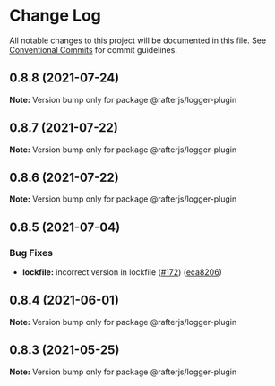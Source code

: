 # Change Log

All notable changes to this project will be documented in this file.
See [Conventional Commits](https://conventionalcommits.org) for commit guidelines.

## 0.8.8 (2021-07-24)

**Note:** Version bump only for package @rafterjs/logger-plugin





## 0.8.7 (2021-07-22)

**Note:** Version bump only for package @rafterjs/logger-plugin





## 0.8.6 (2021-07-22)

**Note:** Version bump only for package @rafterjs/logger-plugin





## 0.8.5 (2021-07-04)


### Bug Fixes

* **lockfile:** incorrect version in lockfile ([#172](https://github.com/rafterjs/rafter/issues/172)) ([eca8206](https://github.com/rafterjs/rafter/commit/eca820680574c45714a5cf56560b5f41a1553fa1))





## 0.8.4 (2021-06-01)

**Note:** Version bump only for package @rafterjs/logger-plugin

## 0.8.3 (2021-05-25)

**Note:** Version bump only for package @rafterjs/logger-plugin
